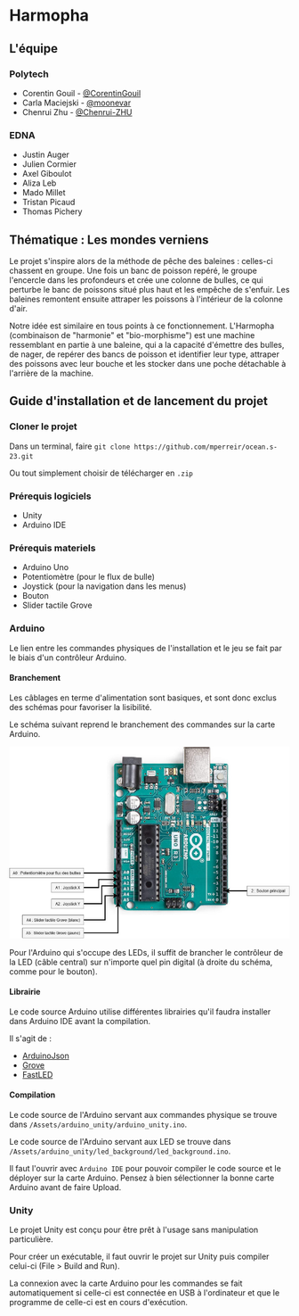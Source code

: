 # Harmopha


## L'équipe


### Polytech


- Corentin Gouil - [@CorentinGouil](https://github.com/CorentinGouil)
- Carla Maciejski - [@moonevar](https://github.com/moonevar)
- Chenrui Zhu - [@Chenrui-ZHU](https://github.com/Chenrui-ZHU)


### EDNA


- Justin Auger
- Julien Cormier
- Axel Giboulot
- Aliza Leb
- Mado Millet
- Tristan Picaud
- Thomas Pichery


## Thématique : Les mondes verniens

Le projet s'inspire alors de la méthode de pêche des baleines : celles-ci chassent en groupe. Une fois un banc de poisson repéré, le groupe l'encercle dans les profondeurs et crée une colonne de bulles, ce qui perturbe le banc de poissons situé plus haut et les empêche de s'enfuir. Les baleines remontent ensuite attraper les poissons à l'intérieur de la colonne d'air.

Notre idée est similaire en tous points à ce fonctionnement. L'Harmopha (combinaison de "harmonie" et "bio-morphisme") est une machine ressemblant en partie à une baleine, qui a la capacité d'émettre des bulles, de nager, de repérer des bancs de poisson et identifier leur type, attraper des poissons avec leur bouche et les stocker dans une poche détachable à l'arrière de la machine.


## Guide d'installation et de lancement du projet

### Cloner le projet

Dans un terminal, faire 
`git clone https://github.com/mperreir/ocean.s-23.git`

Ou tout simplement choisir de télécharger en `.zip`


### Prérequis logiciels
- Unity
- Arduino IDE


### Prérequis materiels
- Arduino Uno
- Potentiomètre (pour le flux de bulle)
- Joystick (pour la navigation dans les menus)
- Bouton
- Slider tactile Grove




### Arduino


Le lien entre les commandes physiques de l'installation et le jeu se fait par le biais d'un contrôleur Arduino.




#### Branchement


Les câblages en terme d'alimentation sont basiques, et sont donc exclus des schémas pour favoriser la lisibilité.


Le schéma suivant reprend le branchement des commandes sur la carte Arduino.


![Branchement de l'arduino](./arduino.jpg)


Pour l'Arduino qui s'occupe des LEDs, il suffit de brancher le contrôleur de la LED (câble central) sur n'importe quel pin digital (à droite du schéma, comme pour le bouton).


#### Librairie


Le code source Arduino utilise différentes librairies qu'il faudra installer dans Arduino IDE avant la compilation.


Il s'agit de :
- [ArduinoJson](https://arduinojson.org/?utm_source=meta&utm_medium=library.properties)
- [Grove](https://github.com/Seeed-Studio/Grove_touch_sensor_CY8C40XX)
- [FastLED](https://github.com/FastLED/FastLED)


#### Compilation


Le code source de l'Arduino servant aux commandes physique se trouve dans `/Assets/arduino_unity/arduino_unity.ino`.


Le code source de l'Arduino servant aux LED se trouve dans `/Assets/arduino_unity/led_background/led_background.ino`.


Il faut l'ouvrir avec `Arduino IDE` pour pouvoir compiler le code source et le déployer sur la carte Arduino.
Pensez à bien sélectionner la bonne carte Arduino avant de faire Upload.


### Unity


Le projet Unity est conçu pour être prêt à l'usage sans manipulation particulière.


Pour créer un exécutable, il faut ouvrir le projet sur Unity puis compiler celui-ci (File > Build and Run).


La connexion avec la carte Arduino pour les commandes se fait automatiquement si celle-ci est connectée en USB à l'ordinateur et que le programme de celle-ci est en cours d'exécution.

